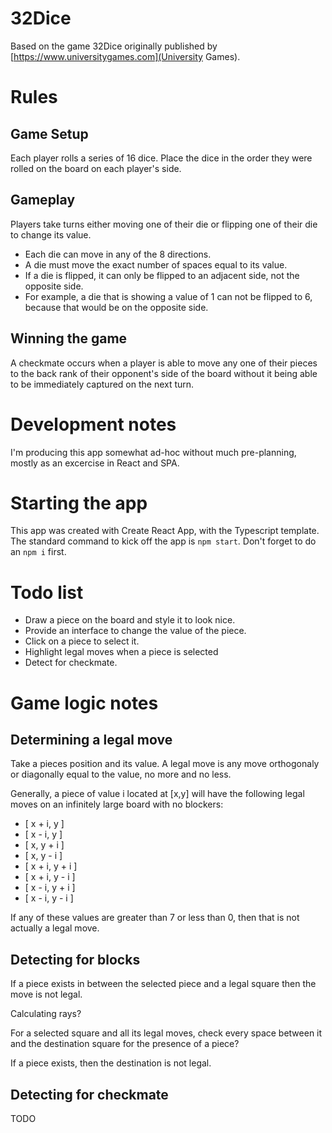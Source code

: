 
# 32Dice

Based on the game 32Dice originally published by [https://www.universitygames.com](University Games).

# Rules

## Game Setup

Each player rolls a series of 16 dice. Place the dice in the order they were rolled on the board on each player's side.

## Gameplay

Players take turns either moving one of their die or flipping one of their die to change its value.

* Each die can move in any of the 8 directions.
* A die must move the exact number of spaces equal to its value.
* If a die is flipped, it can only be flipped to an adjacent side, not the opposite side.
* For example, a die that is showing a value of 1 can not be flipped to 6, because that would be on the opposite side.

## Winning the game

A checkmate occurs when a player is able to move any one of their pieces to the back rank of their opponent's side of the board without it being able to be immediately captured on the next turn.

# Development notes

I'm producing this app somewhat ad-hoc without much pre-planning, mostly as an excercise in React and SPA.

# Starting the app

This app was created with Create React App, with the Typescript template. The standard command to kick off the app is `npm start`. Don't forget to do an `npm i` first.

# Todo list

* Draw a piece on the board and style it to look nice.
* Provide an interface to change the value of the piece.
* Click on a piece to select it.
* Highlight legal moves when a piece is selected
* Detect for checkmate.

# Game logic notes

## Determining a legal move

Take a pieces position and its value. A legal move is any move orthogonaly or diagonally equal to the value, no more and no less.

Generally, a piece of value i located at [x,y] will have the following legal moves on an infinitely large board with no blockers:

* [ x + i, y ]
* [ x - i, y ]
* [ x, y + i ]
* [ x, y - i ]
* [ x + i, y + i ]
* [ x + i, y - i ]
* [ x - i, y + i ]
* [ x - i, y - i ]

If any of these values are greater than 7 or less than 0, then that is not actually a legal move.

## Detecting for blocks

If a piece exists in between the selected piece and a legal square then the move is not legal.

Calculating rays? 

For a selected square and all its legal moves, check every space between it and the destination square for the presence of a piece?

If a piece exists, then the destination is not legal.

## Detecting for checkmate

TODO